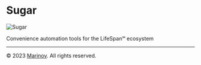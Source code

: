 # Sugar

![Sugar](https://github.com/Yrkki/cv-generator-life-logo/blob/master/favicon/cv-generator-life-sugar/favicon/favicon.ico?raw=true)

Convenience automation tools for the LifeSpan℠ ecosystem

---

© 2023 [Marinov](http://marinov.link "Marinov"). All rights reserved.
